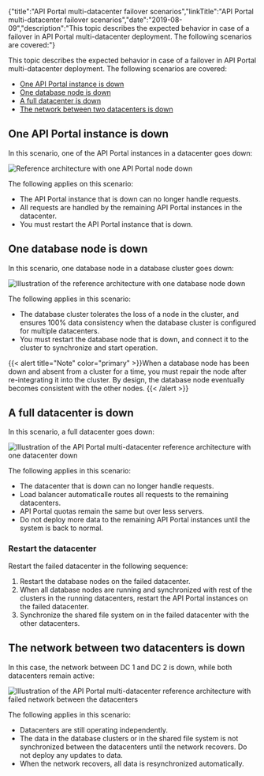 {"title":"API Portal multi-datacenter failover scenarios","linkTitle":"API Portal multi-datacenter failover scenarios","date":"2019-08-09","description":"This topic describes the expected behavior in case of a failover in API Portal multi-datacenter deployment. The following scenarios are covered:"} ﻿

This topic describes the expected behavior in case of a failover in API Portal multi-datacenter deployment. The following scenarios are covered:

-   [One API Portal instance is down](#One%C2%A0API)
-   [One database node is down](#One)
-   [A full datacenter is down](#A)
-   [The network between two datacenters is down](#The)

One API Portal instance is down
-------------------------------

In this scenario, one of the API Portal instances in a datacenter goes down:

![Reference architecture with one API Portal node down](/Images/APIPortal/API_Portal_multidc_failover_instance.png)

The following applies on this scenario:

-   The API Portal instance that is down can no longer handle requests.
-   All requests are handled by the remaining API Portal instances in the datacenter.
-   You must restart the API Portal instance that is down.

One database node is down
-------------------------

In this scenario, one database node in a database cluster goes down:

![Illustration of the reference architecture with one database node down](/Images/APIPortal/API_Portal_multidc_failover_db.png)

The following applies in this scenario:

-   The database cluster tolerates the loss of a node in the cluster, and ensures 100% data consistency when the database cluster is configured for multiple datacenters.
-   You must restart the database node that is down, and connect it to the cluster to synchronize and start operation.

{{< alert title="Note" color="primary" >}}When a database node has been down and absent from a cluster for a time, you must repair the node after re-integrating it into the cluster. By design, the database node eventually becomes consistent with the other nodes. {{< /alert >}}

A full datacenter is down
-------------------------

In this scenario, a full datacenter goes down:

![Illustration of the API Portal multi-datacenter reference architecture with one datacenter down](/Images/APIPortal/API_Portal_multidc_failover_dc.png)

The following applies in this scenario:

-   The datacenter that is down can no longer handle requests.
-   Load balancer automaticalle routes all requests to the remaining datacenters.
-   API Portal quotas remain the same but over less servers.
-   Do not deploy more data to the remaining API Portal instances until the system is back to normal.

### Restart the datacenter

Restart the failed datacenter in the following sequence:

1.  Restart the database nodes on the failed datacenter.
2.  When all database nodes are running and synchronized with rest of the clusters in the running datacenters, restart the API Portal instances on the failed datacenter.
3.  Synchronize the shared file system on in the failed datacenter with the other datacenters.

The network between two datacenters is down
-------------------------------------------

In this case, the network between DC 1 and DC 2 is down, while both datacenters remain active:

![Illustration of the API Portal multi-datacenter reference architecture with failed network between the datacenters](/Images/APIPortal/API_Portal_multidc_failover_network.png)

The following applies in this scenario:

-   Datacenters are still operating independently.
-   The data in the database clusters or in the shared file system is not synchronized between the datacenters until the network recovers. Do not deploy any updates to data.
-   When the network recovers, all data is resynchronized automatically.

